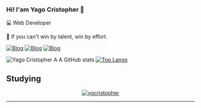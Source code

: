 ### Hi! I'am Yago Cristopher 👋
💻 Web Developer

💪 If you can't win by talent, win by effort.

[![Blog](https://img.shields.io/badge/LinkedIn-0077B5?style=for-the-badge&logo=linkedin&logoColor=white)](https://www.linkedin.com/in/ygcristopher/)
[![Blog](https://img.shields.io/badge/Twitter-1DA1F2?style=for-the-badge&logo=twitter&logoColor=white)](https://twitter.com/boolean_js)
[![Blog](https://img.shields.io/badge/Instagram-E4405F?style=for-the-badge&logo=instagram&logoColor=white)](https://www.instagram.com/yg.cristopher/)

![Yago Cristopher A A GitHub stats](https://github-readme-stats.vercel.app/api?username=ygcristopher&show_icons=true&theme=radical)
[![Top Langs](https://github-readme-stats.vercel.app/api/top-langs/?username=ygcristopher&show_icons=true&theme=radical)](https://github.com/ygcristopher/github-readme-stats)

## Studying

<div align="center">   <a href="https://github.com/ygcristopher">  <p><img align="center" src="https://github-readme-streak-stats.herokuapp.com/?user=ygcristopher&theme=chartreuse-dark" alt="ygcristopher" /></p>      </div><hr>

